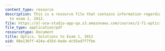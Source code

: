 ```yaml
---
content_type: resource
description: This is a resource file that contains information regarding optics solutions
  to exam 1, 2012.
file: https://ol-ocw-studio-app-qa.s3.amazonaws.com/courses/2-71-optics-spring-2014/98e136ff424ad35d0adedc93ad7f7fbe_MIT2_71S14_s12_quiz1_sols.pdf
file_type: application/pdf
resourcetype: Document
title: Optics, Solutions to Exam 1, 2012
uid: 98e136ff-424a-d35d-0ade-dc93ad7f7fbe
---
```

